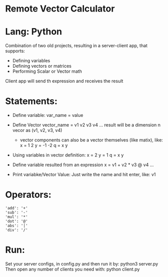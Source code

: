 # Remote Vector Calculator
# Lang: Python
Combination of two old projects, resulting in a server-client app, that supports:
* Defining variables
* Defining vectors or matrices
* Performing Scalar or Vector math

Client app will send th expression and receives the result

# Statements:
* Define variable:
    var_name = value
* Define Vector
    vector_name = v1 v2 v3 v4 ...
    result will be a dimension n vecor as (v1, v2, v3, v4)

    * vector components can also be a vector themselves (like matix), like:
    x = 1 2
    y = -1 -2
    q = x y

* Using variables in vector definition:
    x = 2
    y = 1
    q = x y
* Define variable resulted from an expression
    x = v1 + v2 * v3 @ v4 ...
* Print variabke/Vector Value:
    Just write the name and hit enter, like:
    v1
# Operators:
    'add': '+'
    'sub': '-'
    'mul': '*'
    'dot': '@'
    'abs': '|'
    'div': '/'

# Run:
Set your server configs, in config.py and then run it by: python3 server.py
Then open any number of clients you need with: python client.py